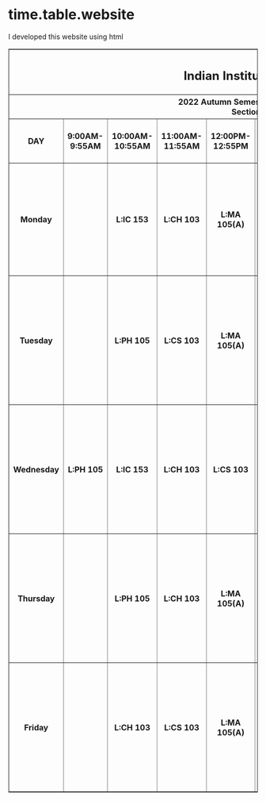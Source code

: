 # time.table.website
I developed this website using html
<!DOCTYPE html>
<html lang="en">
<head>
<title> timetable for btech 1st year</title>
</head>
<table border="1" cellspacing="0"> 
<body>
    
<tr>
    <th colspan="12"><h2>Indian Institute of Technology Indore</h2></th>
</tr>

<tr>
    <th colspan="12">2022 Autumn Semester : Class Time Table 1st year BTech<br> Section -A[CSE + CE + MEMS]</th> 
</tr>
<tr>
    <th>DAY </th>
    <th>9:00AM-9:55AM</th>
    <th>10:00AM-10:55AM</th>
    <th>11:00AM-11:55AM</th>
    <th>12:00PM-12:55PM</th>
    <th>1:00PM-1:55PM</th>
    <th>Batch(for <br>tutorial and practicals)</th>
    <th>Classroom No.</th>
    <th>2:00PM-2:55PM</th>
    <th>3:00PM-3:55PM</th>
    <th>4:00PM-4:55PM</th>
    <th>5:00PM-6:55PM</th>
</tr>
<tr>
    <th>Monday </th>    
    <th> </th>
    <th>L:IC 153 </th>
    <th>L:CH 103 </th>
    <th>L:MA 105(A)</th>
    <th>Lunch Break </th>
    <th></th>    
    <th><table> 
        <tr>C-02</tr><hr> 
        <tr>C-04</tr><hr> 
        <tr>C-05</tr> 
      </table>
    </th>
    <th>
        <table> 
            <tr> A1:  MA- 105</tr><hr> 
            <tr> A2:  CH- 103</tr><hr> 
            <tr> A3:  PH- 105</tr> 
        </table>
     </th>
    <th>
        <table> 
            <tr> A2:  MA- 105</tr><hr> 
            <tr> A3:  CH- 103</tr><hr> 
            <tr> A4:  PH- 105</tr> 
        </table>
    </th>
    <th>
        <table> 
            <tr> A3:  MA- 105</tr><hr> 
            <tr> A4:  CH- 103</tr><hr> 
            <tr> A1:  PH- 105</tr> 
        </table>
    </th>
    <th>
        <table> 
            <tr> A4:  MA- 105</tr><hr> 
            <tr> A1:  CH- 103</tr><hr> 
            <tr> A2:  PH- 105</tr> 
        </table>
    </th>
</tr>
<tr>
    <th>Tuesday</th>
    <th></th>
    <th>L:PH 105</th>
    <th>L:CS 103</th>
    <th>L:MA 105(A)</th>
    <th>Lunch Break</th>
    <th><table>
          <tr>Batch A1</tr><hr> 
          <tr>Batch A2</tr><hr> 
          <tr>Batch A3</tr><hr> 
          <tr>Batch A4</tr> 
        </table>
    </th>
    <th><table> 
            <tr>1B-201</tr><hr> 
            <tr>L-12</tr><hr> 
            <tr>Lab</tr><hr>
            <tr>Lab</tr>
          </table>
    </th>
    <th> <table> 
        <tr>T:IC 153</tr><hr> 
        <tr>T:HS 159</tr><hr> 
        <tr>P:CH 153</tr><hr>
        <tr>P:IC 151</tr>
        </table>
    </th>
    <th>-</th>
    <th>-</th>
    <th>-</th>

</tr>
<tr>
    <th>Wednesday</th>
    <th>L:PH 105</th>
    <th>L:IC 153</th>
    <th>L:CH 103</th>
    <th>L:CS 103</th>
    <th>Lunch Break</th>
    <th><table>
        <tr>Batch A1</tr><hr> 
        <tr>Batch A2</tr><hr> 
        <tr>Batch A3</tr><hr> 
        <tr>Batch A4</tr> 
      </table>
  </th>
    <th><table> 
            <tr>L-12</tr><hr> 
            <tr>Lab</tr><hr> 
            <tr>Lab</tr><hr>
            <tr>1B-201</tr> 
          </table>
    </th>
    <th><table>
        <tr>T:HS 159</tr><hr> 
        <tr>P:CH 153</tr><hr> 
        <tr>P:IC 151</tr><hr>
        <tr>P:IC 153</tr>
        </table>
    </th>
    <th>-</th>
    <th>-</th>
    <th>-</th> 
</tr>
<tr>
    <th>Thursday</th>
    <th></th>
    <th>L:PH 105</th>
    <th>L:CH 103</th>
    <th>L:MA 105(A)</th>
    <th>Lunch Break</th>
    <th><table>
        <tr>Batch A1</tr><hr> 
        <tr>Batch A2</tr><hr> 
        <tr>Batch A3</tr><hr> 
        <tr>Batch A4</tr> 
      </table>
  </th>
  <th><table> 
    <tr>Lab</tr><hr> 
    <tr>1B-201</tr><hr> 
    <tr>L-12</tr><hr>
    <tr>Lab</tr> 
  </table>
</th>
    <th>
        <table>
            <tr>P:IC 151</tr><hr> 
            <tr>P:IC 153</tr><hr> 
            <tr>T:HS 159</tr><hr>
            <tr>P:CH 153</tr>
        </table>
    </th>
    <th>-</th>
    <th>-</th>
    <th>-</th>
</tr><tr>
    <th>Friday</th>
    <th></th>
    <th>L:CH 103</th>
    <th>L:CS 103</th>
    <th>L:MA 105(A)</th>
    <th>Lunch Break</th>
    <th><table>
        <tr>Batch A1</tr><hr> 
        <tr>Batch A2</tr><hr> 
        <tr>Batch A3</tr><hr> 
        <tr>Batch A4</tr> 
      </table>
  </th>
  <th><table> 
    <tr>Lab</tr><hr> 
    <tr>Lab</tr><hr> 
    <tr>1B-201</tr><hr>
    <tr>L-12</tr>
  </table>
</th>
    <th>
        <table>
            <tr>P:CH 153</tr><hr> 
            <tr>P:IC 151</tr><hr>
            <tr>P:IC 153</tr><hr>
            <tr>T:HS 159</tr>
            </table>
    </th>
    <th>-</th>
    <th>-</th>
    <th>-</th>
</tr>

</table>




</body>
</html>
